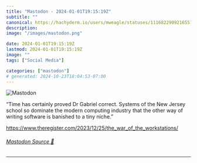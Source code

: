 ```yaml
---
title: "Mastodon - 2024-01-01T19:15:19Z"
subtitle: ""
canonical: https://hachyderm.io/users/mweagle/statuses/111682290921655197
description:
image: "/images/mastodon.png"

date: 2024-01-01T19:15:19Z
lastmod: 2024-01-01T19:15:19Z
image: ""
tags: ["Social Media"]

categories: ["mastodon"]
# generated: 2024-10-23T18:04:53-07:00
---
```

![Mastodon](/images/mastodon.png)

<p>“Time has certainly proved Dr Gabriel correct. Systems of the New Jersey school so dominate the modern computing industry that the other way of writing software is banished to a tiny niche.”</p><p><a href="https://www.theregister.com/2023/12/25/the_war_of_the_workstations/" target="_blank" rel="nofollow noopener noreferrer" translate="no"><span class="invisible">https://www.</span><span class="ellipsis">theregister.com/2023/12/25/the</span><span class="invisible">_war_of_the_workstations/</span></a></p>


###### [Mastodon Source 🐘](https://hachyderm.io/@mweagle/111682290921655197)

___
